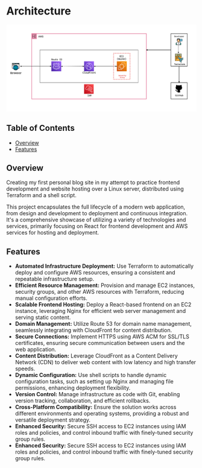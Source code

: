 # Architecture

<img src="public/ProjectBlogArch.png" alt="Project Blog Architecture" width="800"/>

## Table of Contents

- [Overview](#overview)
- [Features](#features)

## Overview

Creating my first personal blog site in my attempt to practice frontend development and website hosting over a Linux server, distributed using Terraform and a shell script.

This project encapsulates the full lifecycle of a modern web application, from design and development to deployment and continuous integration. It's a comprehensive showcase of utilizing a variety of technologies and services, primarily focusing on React for frontend development and AWS services for hosting and deployment.

## Features

- **Automated Infrastructure Deployment:** Use Terraform to automatically deploy and configure AWS resources, ensuring a consistent and repeatable infrastructure setup.
- **Efficient Resource Management:** Provision and manage EC2 instances, security groups, and other AWS resources with Terraform, reducing manual configuration efforts.
- **Scalable Frontend Hosting:** Deploy a React-based frontend on an EC2 instance, leveraging Nginx for efficient web server management and serving static content.
- **Domain Management:** Utilize Route 53 for domain name management, seamlessly integrating with CloudFront for content distribution.
- **Secure Connections:** Implement HTTPS using AWS ACM for SSL/TLS certificates, ensuring secure communication between users and the web application.
- **Content Distribution:** Leverage CloudFront as a Content Delivery Network (CDN) to deliver web content with low latency and high transfer speeds.
- **Dynamic Configuration:** Use shell scripts to handle dynamic configuration tasks, such as setting up Nginx and managing file permissions, enhancing deployment flexibility.
- **Version Control:** Manage infrastructure as code with Git, enabling version tracking, collaboration, and efficient rollbacks.
- **Cross-Platform Compatibility:** Ensure the solution works across different environments and operating systems, providing a robust and versatile deployment strategy.
- **Enhanced Security:** Secure SSH access to EC2 instances using IAM roles and policies, and control inbound traffic with finely-tuned security group rules.
- **Enhanced Security:** Secure SSH access to EC2 instances using IAM roles and policies, and control inbound traffic with finely-tuned security group rules.
